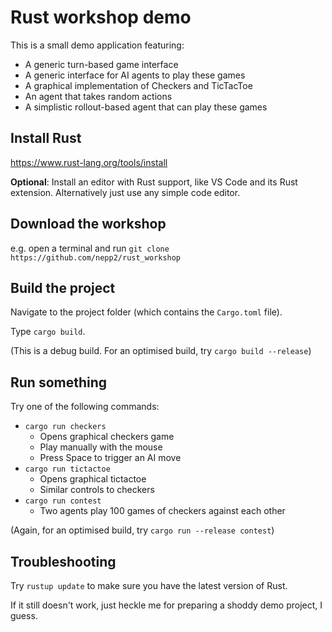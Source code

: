 
# Rust workshop demo

This is a small demo application featuring:

* A generic turn-based game interface
* A generic interface for AI agents to play these games
* A graphical implementation of Checkers and TicTacToe
* An agent that takes random actions
* A simplistic rollout-based agent that can play these games

## Install Rust

https://www.rust-lang.org/tools/install

**Optional**: Install an editor with Rust support, like VS Code and its Rust extension. Alternatively just use any simple code editor.

## Download the workshop

e.g. open a terminal and run `git clone https://github.com/nepp2/rust_workshop`

## Build the project

Navigate to the project folder (which contains the `Cargo.toml` file).

Type `cargo build`.

(This is a debug build. For an optimised build, try `cargo build --release`)

## Run something

Try one of the following commands:

* `cargo run checkers`
  * Opens graphical checkers game
  * Play manually with the mouse
  * Press Space to trigger an AI move
* `cargo run tictactoe`
  * Opens graphical tictactoe
  * Similar controls to checkers
* `cargo run contest`
  * Two agents play 100 games of checkers against each other

(Again, for an optimised build, try `cargo run --release contest`)

## Troubleshooting

Try `rustup update` to make sure you have the latest version of Rust.

If it still doesn't work, just heckle me for preparing a shoddy demo project, I guess.





